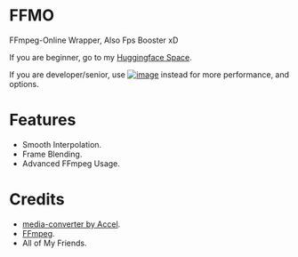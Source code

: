 # FFMO
FFmpeg-Online Wrapper, Also Fps Booster xD

If you are beginner, go to my [Huggingface Space](https://huggingface.co/Nixic/FFmo).

If you are developer/senior, use [![image](https://colab.research.google.com/assets/colab-badge.svg)](https://colab.research.google.com/drive/1BWgdzhL118O6fENqYCIIG9WgCfiTkQ65?usp=share_link) instead for more performance, and options.

# Features
- Smooth Interpolation.
- Frame Blending.
- Advanced FFmpeg Usage.

# Credits
- [media-converter by Accel](https://huggingface.co/spaces/Accel/media-converter).
- [FFmpeg](https://github.com/FFmpeg/FFmpeg).
- All of My Friends.
